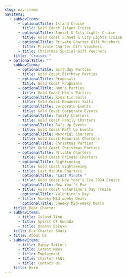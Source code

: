 ```yaml
---
slug: nav-items
navItems:
  - subNavItems:
      - optionalTitle: Island Cruise
        title: Gold Coast Island Cruise
      - optionalTitle: Sunset & City Lights Cruise
        title: Gold Coast Sunset & City Lights Cruise
      - optionalTitle: Private Charter Gift Vouchers
        title: Private Charter Gift Vouchers
      - title: Christmas Special Gift Vouchers
    title: "Cruises "
  - optionalTitle: ""
    subNavItems:
      - optionalTitle: Birthday Parties
        title: Gold Coast Birthday Parties
      - optionalTitle: Proposals
        title: Gold Coast Proposals
      - optionalTitle: Hen's Parties
        title: Gold Coast Hen's Parties
      - optionalTitle: Romantic Sails
        title: Gold Coast Romantic Sails
      - optionalTitle: Corporate Events
        title: Gold Coast Corporate Events
      - optionalTitle: Family Charters
        title: Gold Coast Family Charters
      - optionalTitle: Raft Up Events
        title: Gold Coast Raft Up Events
      - optionalTitle: Memorial Charters
        title: Gold Coast Memorial Charters
      - optionalTitle: Christmas Parties
        title: Gold Coast Christmas Parties
      - optionalTitle: Private Charters
        title: Gold Coast Private Charters
      - optionalTitle: Sightseeing
        title: Gold Coast Sightseeing
      - title: Last Minute Charters
        optionalTitle: "Last Minute "
      - title: Gold Coast New Year's Eve 2024 Cruise
        optionalTitle: New Year's Eve
      - title: Gold Coast Valentine's Day Cruise
        optionalTitle: Valentine's Day
      - title: Sneeky Mid-weeky Deals
        optionalTitle: Sneeky Mid-weeky Deals
    title: Boat Charter
  - subNavItems:
      - title: Island Time      
      - title: Spirit Of Gwonda
      - title: Oceans Deluxe
    title: Our Charter Boats
  - title: About Us
  - subNavItems:
      - title: Happy Sailors
      - title: Latest News
      - title: Employment
      - title: Charter FAQs
      - title: Contact Us
    title: More
---
```

